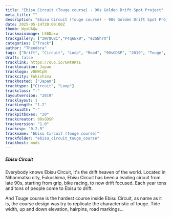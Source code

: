 ```yaml
---
title: "Ebisu Circuit (Touge course) - 90s Golden Drift Spot Project"
meta_title: ""
description: "Ebisu Circuit (Touge course) - 90s Golden Drift Spot Project (ebisu_circuit_touge_course) by 90sGDSP"
date: 2025-05-14T20:09:00Z
thumb: WyxUAQw
trackmainimage: L56Daxw
trackgallery: ["zWr8U8i","P4q6Ek9", "e2GNhrX"] 
categories: ["Track"]
author: "Theodora"
tags: ["Drift", "Circuit", "Loop", "Road", "90sGDSP", "2019", "Touge", "Japan"]
draft: false
tracklink: https://ouo.io/6Nt9RtI
tracklocation: Japan
tracklogo: vDEWCpN
trackcity: Fukishima
trackhosted: ["Japan"]
tracktype: ["Circuit", "Loop"]
trackclass: "-" 
layoutversion: "2019"
tracklayout: 1
trackLength: "1.2"
trackwidth: "-"
trackpitboxes: "20"
trackcreator: 90sGDSP
trackversion: "1.0"
trackcsp: "0.2.5"
trackname: "Ebisu Circuit (Touge course)"
trackfolder: "ebisu_circuit_touge_course"
trackhost: mods
---
```


##### Ebisu Circuit

Everybody knows Ebisu Circuit, it's the drift heaven of the world.
Located in Nihonmatsu city, Fukushima, Ebisu Circuit has been a leading circuit from late 90s, starting from grip, bike racing, to now drift focused. Each year tons and tons of people come to Ebisu to drift.

And Touge course is the hardest course inside Ebisu Circuit, as name as it is, the course design was try to replicate the characteristic of touge. Tide width, up and down elevation, hairpins, road markings...